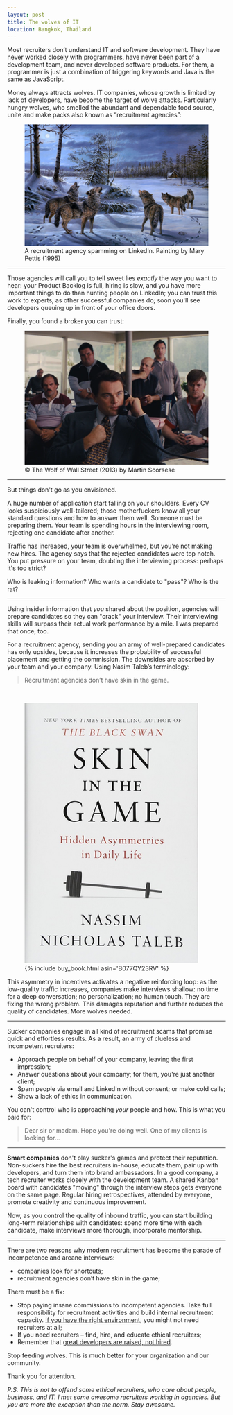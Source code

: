 ```yaml
---
layout: post
title: The wolves of IT
location: Bangkok, Thailand
---
```


Most recruiters don’t understand IT and software development. They have never worked closely with programmers, have never been part of a development team, and never developed software products. For them, a programmer is just a combination of triggering keywords and Java is the same as JavaScript. 

Money always attracts wolves. IT companies, whose growth is limited by lack of developers, have become the target of wolve attacks. Particularly hungry wolves, who smelled the abundant and dependable food source, unite and make packs also known as “recruitment agencies”:

<figure>
<img src="/images/wolves_linkedin.jpg">
<figcaption>A recruitment agency spamming on LinkedIn. Painting by Mary Pettis (1995)</figcaption>
</figure>

---

Those agencies will call you to tell sweet lies *exactly* the way you want to hear: your Product Backlog is full, hiring is slow, and you have more important things to do than hunting people on LinkedIn; you can trust this work to experts, as other successful companies do; soon you'll see developers queuing up in front of your office doors. 

Finally, you found a broker you can trust:



<figure>
<img src="/images/broker_you_can_trust.png">
<figcaption>© The Wolf of Wall Street (2013) by Martin Scorsese</figcaption>
</figure>

---

But things don't go as you envisioned.

A huge number of application start falling on your shoulders. Every CV looks suspiciously well-tailored; those motherfuckers know all your standard questions and how to answer them well. Someone must be preparing them. Your team is spending hours in the interviewing room, rejecting one candidate after another. 

Traffic has increased, your team is overwhelmed, but you’re not making new hires. The agency says that the rejected candidates were top notch. You put pressure on your team, doubting the interviewing process: perhaps it's too strict?

Who is leaking information? Who wants a candidate to "pass"? Who is the rat?

---

Using insider information that *you* shared about the position, agencies will prepare candidates so they can "crack" your interview. Their interviewing skills will surpass their actual work performance by a mile. I was prepared that once, too.

For a recruitment agency, sending you an army of well-prepared candidates has only upsides, because it increases the probability of successful placement and getting the commission. The downsides are absorbed by your team and your company. Using Nasim Taleb’s terminology:


> Recruitment agencies don’t have skin in the game. 

<br>
<figure>
<img src="/images/taleb_skin.jpg" width="400">
<figcaption>
{% include buy_book.html asin='B077QY23RV' %}
</figcaption>
</figure>

This asymmetry in incentives activates a negative reinforcing loop: as the low-quality traffic increases, companies make interviews shallow: no time for a deep conversation; no personalization; no human touch. They are fixing the wrong problem. This damages reputation and further reduces the quality of candidates. More wolves needed.

---

Sucker companies engage in all kind of recruitment scams that promise quick and effortless results. As a result, an army of clueless and incompetent recruiters:
- Approach people on behalf of your company, leaving the first impression;
- Answer questions about your company; for them, you're just another client;
- Spam people via email and LinkedIn without consent; or make cold calls;
- Show a lack of ethics in communication.

You can't control who is approaching *your* people and how. This is what you paid for:

> Dear sir or madam. Hope you're doing well. One of my clients is looking for...

---

**Smart companies** don't play sucker's games and protect their reputation. Non-suckers hire the best recruiters in-house, educate them, pair up with developers, and turn them into brand ambassadors. In a good company, a tech recruiter works closely with the development team. A shared Kanban board with candidates "moving" through the interview steps gets everyone on the same page. Regular hiring retrospectives, attended by everyone, promote creativity and continuous improvement.

Now, as you control the quality of inbound traffic, you can start building long-term relationships with candidates: spend more time with each candidate, make interviews more thorough, incorporate mentorship.

---

There are two reasons why modern recruitment has become the parade of incompetence and arcane interviews:
* companies look for shortcuts;
* recruitment agencies don’t have skin in the game;

There must be a fix:

* Stop paying insane commissions to incompetent agencies. Take full responsibility for recruitment activities and build internal recruitment capacity. [If you have the right environment](/2020/03/26/developers-dont-need-ping-pong-tables/), you might not need recruiters at all;
* If you need recruiters – find, hire, and educate ethical recruiters;
* Remember that [great developers are raised, not hired](/2019/04/10/the-best-developers-are-raised-not-hired/).

Stop feeding wolves. This is much better for your organization and our community.

Thank you for attention.

*P.S. This is not to offend some ethical recruiters, who care about people, business, and IT. I met some awesome recruiters working in agencies. But you are more the exception than the norm. Stay awesome.*